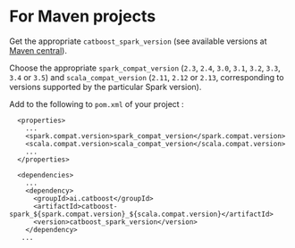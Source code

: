 # For Maven projects

Get the appropriate `catboost_spark_version` (see available versions at [Maven central](https://search.maven.org/search?q=catboost-spark)).

Choose the appropriate `spark_compat_version` (`2.3`, `2.4`, `3.0`, `3.1`, `3.2`, `3.3`, `3.4` or `3.5`) and `scala_compat_version` (`2.11`, `2.12` or `2.13`, corresponding to versions supported by the particular Spark version).

Add to the following to `pom.xml` of your project :

```
  <properties>
    ...
    <spark.compat.version>spark_compat_version</spark.compat.version>
    <scala.compat.version>scala_compat_version</scala.compat.version>
    ...
  </properties>

  <dependencies>
    ...
    <dependency>
      <groupId>ai.catboost</groupId>
      <artifactId>catboost-spark_${spark.compat.version}_${scala.compat.version}</artifactId>
      <version>catboost_spark_version</version>
    </dependency>
   ...
```
